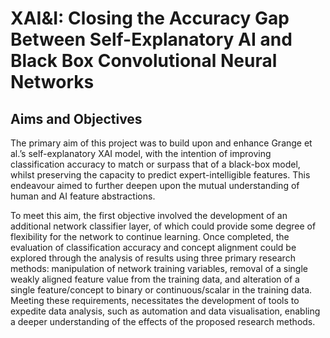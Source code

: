 # XAI&I: Closing the Accuracy Gap Between Self-Explanatory AI and Black Box Convolutional Neural Networks
## Aims and Objectives

The primary aim of this project was to build upon and enhance Grange et al.’s self-explanatory XAI model, with the intention of improving classification accuracy to match or surpass that of a black-box model, whilst preserving the capacity to predict expert-intelligible features. This endeavour aimed to further deepen upon the mutual understanding of human and AI feature abstractions.

To meet this aim, the first objective involved the development of an additional network classifier layer, of which could provide some degree of flexibility for the network to continue learning. Once completed, the evaluation of classification accuracy and concept alignment could be explored through the analysis of results using three primary research methods: manipulation of network training variables, removal of a single weakly aligned feature value from the training data, and alteration of a single feature/concept to binary or continuous/scalar in the training data.
Meeting these requirements, necessitates the development of tools to expedite data analysis, such as automation and data visualisation, enabling a deeper understanding of the effects of the proposed research methods.

